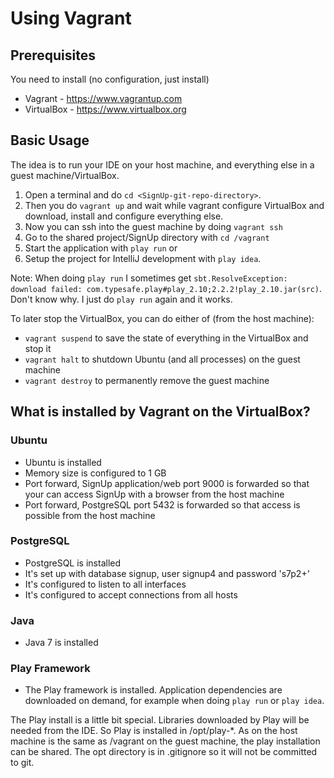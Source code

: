 Using Vagrant
=============

Prerequisites
-------------

You need to install (no configuration, just install)

- Vagrant - https://www.vagrantup.com
- VirtualBox - https://www.virtualbox.org

Basic Usage
-----------

The idea is to run your IDE on your host machine, and everything else in a guest machine/VirtualBox.

1. Open a terminal and do `cd <SignUp-git-repo-directory>`.
1. Then you do `vagrant up` and wait while vagrant configure VirtualBox and download, install and configure everything else.
1. Now you can ssh into the guest machine by doing `vagrant ssh`
1. Go to the shared project/SignUp directory with `cd /vagrant`
1. Start the application with `play run` or
1. Setup the project for IntelliJ development with `play idea`.

Note: When doing `play run` I sometimes get `sbt.ResolveException: download failed: com.typesafe.play#play_2.10;2.2.2!play_2.10.jar(src)`.
Don't know why. I just do `play run` again and it works.

To later stop the VirtualBox, you can do either of (from the host machine):

- `vagrant suspend` to save the state of everything in the VirtualBox and stop it
- `vagrant halt` to shutdown Ubuntu (and all processes) on the guest machine
- `vagrant destroy` to permanently remove the guest machine

What is installed by Vagrant on the VirtualBox?
-----------------------------------------------

### Ubuntu ###

- Ubuntu is installed
- Memory size is configured to 1 GB
- Port forward, SignUp application/web port 9000 is forwarded so that your can access SignUp with a browser from the host machine
- Port forward, PostgreSQL port 5432 is forwarded so that access is possible from the host machine

### PostgreSQL ###

- PostgreSQL is installed
- It's set up with database signup, user signup4 and password 's7p2+'
- It's configured to listen to all interfaces
- It's configured to accept connections from all hosts

### Java ###

- Java 7 is installed

### Play Framework ###

- The Play framework is installed. Application dependencies are downloaded on demand, for example when doing `play run` or `play idea`.

The Play install is a little bit special. Libraries downloaded by Play will be needed from the IDE. So Play is installed
in <SignUp-git-repo-directory>/opt/play-*. As <SignUp-git-repo-directory> on the host machine is the same as /vagrant
on the guest machine, the play installation can be shared. The opt directory is in .gitignore so it will not be committed
to git.

